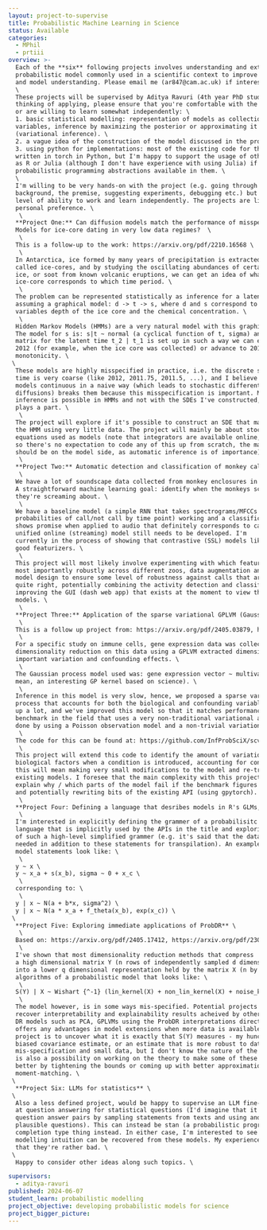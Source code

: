 ```yaml
---
layout: project-to-supervise
title: Probabilistic Machine Learning in Science
status: Available
categories:
  - MPhil
  - prtiii
overview: >-
  Each of the **six** following projects involves understanding and extending an existing
  probabilistic model commonly used in a scientific context to improve usability
  and model understanding. Please email me (ar847@cam.ac.uk) if interested. \
  \
  These projects will be supervised by Aditya Ravuri (4th year PhD student). If you're
  thinking of applying, please ensure that you're comfortable with the following
  or are willing to learn somewhat independently: \
  1. basic statistical modelling: representation of models as collections of random
  variables, inference by maximizing the posterior or approximating it
  (variational inference). \
  2. a vague idea of the construction of the model discussed in the project that interests you. \
  3. using python for implementations: most of the existing code for these projects is
  written in torch in Python, but I'm happy to support the usage of other languages, such
  as R or Julia (although I don't have experience with using Julia) if there are good
  probabilistic programming abstractions available in them. \
  \
  I'm willing to be very hands-on with the project (e.g. going through the technical
  background, the premise, suggesting experiments, debugging etc.) but expect some
  level of ability to work and learn independently. The projects are listed in order of
  personal preference. \
   \
  **Project One:** Can diffusion models match the performance of misspecified Hidden Markov
  Models for ice-core dating in very low data regimes?  \
   \
  This is a follow-up to the work: https://arxiv.org/pdf/2210.16568 \
   \
  In Antarctica, ice formed by many years of precipitation is extracted as large cylinders
  called ice-cores, and by studying the oscillating abundances of certain chemicals in the
  ice, or soot from known volcanic eruptions, we can get an idea of what depth of the
  ice-core corresponds to which time period. \
   \
  The problem can be represented statistically as inference for a latent variable t,
  assuming a graphical model: d -> t -> s, where d and s correspond to the observed random
  variables depth of the ice core and the chemical concentration. \
   \
  Hidden Markov Models (HMMs) are a very natural model with this graphical structure.
  The model for s is: s|t ~ normal (a cyclical function of t, sigma) and the transition
  matrix for the latent time t_2 | t_1 is set up in such a way we can either stay in state
  2012 (for example, when the ice core was collected) or advance to 2011.9, ensuring
  monotonicity. \
 \
  These models are highly misspecified in practice, i.e. the discrete states representing
  time is very coarse (like 2012, 2011.75, 2011.5, ...), and I believe that making these
  models continuous in a naive way (which leads to stochastic differential equations SDEs /
  diffusions) breaks them because this misspecification is important. Moreover, exact
  inference is possible in HMMs and not with the SDEs I've constructed, which I think also
  plays a part. \
   \
  The project will explore if it's possible to construct an SDE that matches the performance of
  the HMM using very little data. The project will mainly be about stochastic differential
  equations used as models (note that integrators are available online, for example: https://github.com/google-research/torchsde
  so there's no expectation to code any of this up from scratch, the main experimentation
  should be on the model side, as automatic inference is of importance). \
   \
  **Project Two:** Automatic detection and classification of monkey calls from bioacoustic data \
   \
  We have a lot of soundscape data collected from monkey enclosures in zoos in the UK.
  A straightforward machine learning goal: identify when the monkeys scream and what
  they're screaming about. \
   \
  We have a baseline model (a simple RNN that takes spectrograms/MFCCs and outputs
  probabilities of call/not call by time point) working and a classification model that
  shows promise when applied to audio that definitely corresponds to calls. However, a 
  unified online (streaming) model still needs to be developed. I'm
  currently in the process of showing that contrastive (SSL) models like wav2vec are also
  good featurizers. \
   \
  This project will most likely involve experimenting with which featurizers work best, but
  most importantly robustly across different zoos, data augmentation and classification
  model design to ensure some level of robustness against calls that aren't identified
  quite right, potentially combining the activity detection and classification models and
  improving the GUI (dash web app) that exists at the moment to view the outputs of these
  models. \
   \
  **Project Three:** Application of the sparse variational GPLVM (Gaussian process latent variable model) for the analysis of single cell data and eQTLs \
   \
  This is a follow up project from: https://arxiv.org/pdf/2405.03879, https://arxiv.org/pdf/2209.06716 \
   \
  For a specific study on immune cells, gene expression data was collected at scale, and a
  dimensionality reduction on this data using a GPLVM extracted dimensions of genetically
  important variation and confounding effects. \
   \
  The Gaussian process model used was: gene expression vector ~ multivariate_normal(a simple
  mean, an interesting GP kernel based on science). \
   \
  Inference in this model is very slow, hence, we proposed a sparse variational Gaussian
  process that accounts for both the biological and confounding variables that speeds it
  up a lot, and we've improved this model so that it matches performance of scVI (the
  benchmark in the field that uses a very non-traditional variational autoencoder). This was
  done by using a Poisson observation model and a non-trivial variational distribution. \
   \
  The code for this can be found at: https://github.com/InfProbSciX/scvi-ablation/blob/main/covid_trial.py \
   \
  This project will extend this code to identify the amount of variation expressed by the
  biological factors when a condition is introduced, accounting for confounders. Practically
  this will mean making very small modifications to the model and re-training some of the
  existing models. I foresee that the main complexity with this project will be trying to
  explain why / which parts of the model fail if the benchmark figures cannot be recovered,
  and potentially rewriting bits of the existing API (using gpytorch). \
   \
  **Project Four: Defining a language that desribes models in R's GLMs, MGCV's GAMs, Stan's BRMS, PYMC's bambi** \
   \
  I'm interested in explicitly defining the grammer of a probabilisitc programming
  language that is implicitly used by the APIs in the title and exploring limitations
  of such a high-level simplified grammer (e.g. it's said that the data dictionary is
  needed in addition to these statements for transpilation). An example of what some
  model statements look like: \
   \
  y ~ x \
  y ~ x_a + s(x_b), sigma ~ 0 + x_c \
   \
  corresponding to: \
   \
  y | x ~ N(a + b*x, sigma^2) \
  y | x ~ N(a * x_a + f_theta(x_b), exp(x_c)) \
 \
  **Project Five: Exploring immediate applications of ProbDR** \
   \
  Based on: https://arxiv.org/pdf/2405.17412, https://arxiv.org/pdf/2304.07658 \
   \
  I've shown that most dimensionality reduction methods that compress
  a high dimensional matrix Y (n rows of independently sampled d dimensional data points)
  into a lower q dimensional representation held by the matrix X (n by q) are inference
  algorithms of a probabilistic model that looks like: \
   \
  S(Y) | X ~ Wishart {^-1} (lin_kernel(X) + non_lin_kernel(X) + noise_kernel, nu) \
   \
  The model however, is in some ways mis-specified. Potential projects include trying to
  recover interpretability and explainability results acheived by other probabilistic
  DR models such as PCA, GPLVMs using the ProbDR interpretations directly and see if this
  offers any advantages in model extensions when more data is available. Another potential
  project is to uncover what it is exactly that S(Y) measures - my hunch is that this is a
  biased covariance estimate, or an estimate that is more robust to data distribution
  mis-specification and small data, but I don't know the nature of the bias exactly. There
  is also a possibility on working on the theory to make some of these interpretations
  better by tightening the bounds or coming up with better approximations by
  moment-matching. \
 \
  **Project Six: LLMs for statistics** \
 \
  Also a less defined project, would be happy to supervise an LLM fine-tuning project looking
  at question answering for statistical questions (I'd imagine that it'd be easy to get these
  question answer pairs by sampling statements from texts and using another LLM to form sets of
  plausible questions). This can instead be stan (a probabilistic programming language) code
  completion type thing instead. In either case, I'm interested to see if a level of statistical
  modelling intuition can be recovered from these models. My experience with chatgpt4 ad 3.5 is
  that they're rather bad. \
 \
  Happy to consider other ideas along such topics. \

supervisors:
  - aditya-ravuri
published: 2024-06-07
student_learn: probabilistic modelling
project_objective: developing probabilistic models for science
project_bigger_picture:
---
```

